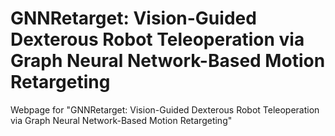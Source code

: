 # GNNRetarget: Vision-Guided Dexterous Robot Teleoperation via Graph Neural Network-Based Motion Retargeting


Webpage for "GNNRetarget: Vision-Guided Dexterous Robot Teleoperation via Graph Neural Network-Based Motion Retargeting"

